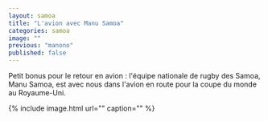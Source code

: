 ```yaml
---
layout: samoa
title: "L'avion avec Manu Samoa"
categories: samoa
image: ""
previous: "manono"
published: false
---
```


Petit bonus pour le retour en avion : l'équipe nationale de rugby des Samoa, Manu Samoa, est avec nous dans l'avion en route pour la coupe du monde au Royaume-Uni. 

{% include image.html url="" caption="" %}